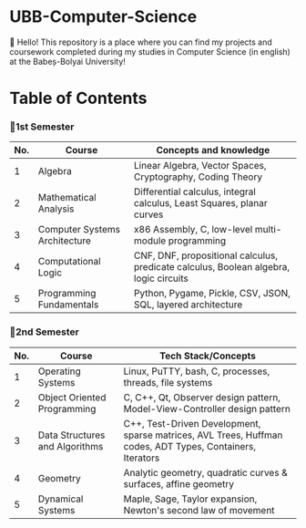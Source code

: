 # UBB-Computer-Science
👋 Hello! This repository is a place where you can find my projects and coursework completed during my studies in Computer Science (in english) at the Babeș-Bolyai University!

# Table of Contents

### 📂1st Semester
| No. | Course                        | Concepts and knowledge                                   |
|-----|-------------------------------|-------------------------------------------------------|
| 1   | Algebra                       | Linear Algebra, Vector Spaces, Cryptography, Coding Theory            |
| 2   | Mathematical Analysis         | Differential calculus, integral calculus, Least Squares, planar curves |
| 3   | Computer Systems Architecture | x86 Assembly, C, low-level multi-module programming   |
| 4   | Computational Logic           | CNF, DNF, propositional calculus, predicate calculus, Boolean algebra, logic circuits |
| 5   | Programming Fundamentals      | Python, Pygame, Pickle, CSV, JSON, SQL, layered architecture |

### 📂2nd Semester
| No. | Course                        | Tech Stack/Concepts                                   |
|-----|-------------------------------|-------------------------------------------------------|
| 1   | Operating Systems             | Linux, PuTTY, bash, C, processes, threads, file systems |
| 2   | Object Oriented Programming   | C, C++, Qt, Observer design pattern, Model-View-Controller design pattern |
| 3   | Data Structures and Algorithms| C++, Test-Driven Development, sparse matrices, AVL Trees, Huffman codes, ADT Types, Containers, Iterators |
| 4   | Geometry                      | Analytic geometry, quadratic curves & surfaces, affine geometry |
| 5  | Dynamical Systems             | Maple, Sage, Taylor expansion, Newton's second law of movement |







